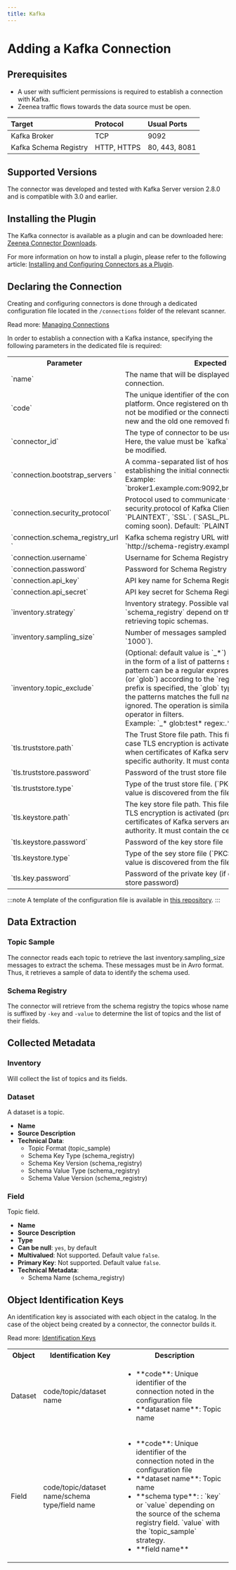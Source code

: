 ```yaml
---
title: Kafka
---
```


# Adding a Kafka Connection

## Prerequisites

* A user with sufficient permissions is required to establish a connection with Kafka.
* Zeenea traffic flows towards the data source must be open. 

| Target | Protocol	| Usual Ports |
| :--- | :--- | :--- |
| Kafka Broker | TCP | 9092 |
| Kafka Schema Registry | HTTP, HTTPS | 80, 443, 8081 |

## Supported Versions

The connector was developed and tested with Kafka Server version 2.8.0 and is compatible with 3.0 and earlier.

## Installing the Plugin

The Kafka connector is available as a plugin and can be downloaded here: [Zeenea Connector Downloads](./zeenea-connectors-list.md).

For more information on how to install a plugin, please refer to the following article: [Installing and Configuring Connectors as a Plugin](./zeenea-connectors-install-as-plugin.md).

 ## Declaring the Connection
  
 Creating and configuring connectors is done through a dedicated configuration file located in the `/connections` folder of the relevant scanner.
 
 Read more: [Managing Connections](./zeenea-managing-connections.md)
 
In order to establish a connection with a Kafka instance, specifying the following parameters in the dedicated file is required:
 
<table>
  <tr>
    <th>Parameter</th>
    <th>Expected value</th>
  </tr>
  <tr>
    <td>`name`</td>
    <td>The name that will be displayed to catalog users for this connection.</td>
  </tr>
  <tr>
    <td>`code`</td>
    <td>The unique identifier of the connection on the Zeenea platform. Once registered on the platform, this code must not be modified or the connection will be considered as new and the old one removed from the scanner.</td>
  </tr>
  <tr>
    <td>`connector_id`</td>
    <td>The type of connector to be used for the connection. Here, the value must be `kafka` and this value must not be modified.</td>
  </tr>
  <tr>
    <td>`connection.bootstrap_servers	`</td>
    <td>A comma-separated list of host:port pairs to use for establishing the initial connection to the Kafka cluster. Example: `broker1.example.com:9092,broker2.example.com:9092`</td>
  </tr>
  <tr>
    <td>`connection.security_protocol`</td>
    <td>Protocol used to communicate with brokers. (Property security.protocol of Kafka Client). Valid values are: `PLAINTEXT`, `SSL`. (`SASL_PLAINTEXT`, `SASL_SSL` coming soon). Default: `PLAINTEXT`</td>
  </tr>
  <tr>
    <td>`connection.schema_registry_url	`</td>
    <td>Kafka schema registry URL with the protocol (example: `http://schema-registry.example.com:8081`)</td>
  </tr>
  <tr>
    <td>`connection.username`</td>
    <td>Username for Schema Registry basic authentication</td>
  </tr>
  <tr>
    <td>`connection.password`</td>
    <td>Password for Schema Registry basic authentication</td>
  </tr>
  <tr>
    <td>`connection.api_key`</td>
    <td>API key name for Schema Registry API authentication</td>
  </tr>
  <tr>
    <td>`connection.api_secret`</td>
    <td>API key secret for Schema Registry API authentication</td>
  </tr>
  <tr>
    <td>`inventory.strategy`</td>
    <td>Inventory strategy. Possible values `topic_sample` or `schema_registry` depend on the desired mechanism for retrieving topic schemas.</td>
  </tr>
  <tr>
    <td>`inventory.sampling_size`</td>
    <td>Number of messages sampled by topic (default value `1000`).</td>
  </tr>
  <tr>
    <td>`inventory.topic_exclude`</td>
    <td>(Optional: default value is `_*`)  Name of topics to ignore in the form of a list of patterns separated by spaces. Each pattern can be a regular expression or a simple pattern (or `glob`) according to the `regex:` or `glob:` prefix. If no prefix is specified, the `glob` type is assumed.  If one of the patterns matches the full name of the topic, it will be ignored.  The operation is similar to that of the `~` operator in filters.<br />Example: `_* glob:test* regex:.*_(test|tu)_.*`</td>
  </tr>
  <tr>
    <td>`tls.truststore.path`</td>
    <td>The Trust Store file path. This file must be provided in case TLS encryption is activated (protocol https) and when certificates of Kafka servers are delivered by a specific authority. It must contain the certification chain.</td>
  </tr>
  <tr>
    <td>`tls.truststore.password`</td>
    <td>Password of the trust store file</td>
  </tr>
  <tr>
    <td>`tls.truststore.type`</td>
    <td>Type of the trust store file. (`PKCS12` or `JKS`). Default value is discovered from the file extension.</td>
  </tr>
  <tr>
    <td>`tls.keystore.path`</td>
    <td>The key store file path. This file must be provided in case TLS encryption is activated (protocol https) and when certificates of Kafka servers are delivered by a specific authority. It must contain the certification chain.</td>
  </tr>
  <tr>
    <td>`tls.keystore.password`</td>
    <td>Password of the key store file</td>
  </tr>
  <tr>
    <td>`tls.keystore.type`</td>
    <td>Type of the sey store file (`PKCS12` or `JKS`). Default value is discovered from the file extension.</td>
  </tr>
  <tr>
    <td>`tls.key.password`</td>
    <td>Password of the private key (if different from the key store password)</td>
  </tr>
</table>

:::note
A template of the configuration file is available in [this repository](https://github.com/zeenea/connector-conf-templates/tree/main/templates).
:::

## Data Extraction

### Topic Sample

The connector reads each topic to retrieve the last inventory.sampling_size messages to extract the schema. These messages must be in Avro format. Thus, it retrieves a sample of data to identify the schema used.

### Schema Registry

The connector will retrieve from the schema registry the topics whose name is suffixed by `-key` and `-value` to determine the list of topics and the list of their fields.
  
## Collected Metadata

### Inventory

Will collect the list of topics and its fields.  

### Dataset

A dataset is a topic. 

* **Name**
* **Source Description**
* **Technical Data**:
  * Topic Format (topic_sample)
  * Schema Key Type (schema_registry)
  * Schema Key Version (schema_registry)
  * Schema Value Type (schema_registry)
  * Schema Value Version (schema_registry)

### Field

Topic field. 

* **Name**
* **Source Description**
* **Type**
* **Can be null**: `yes`, by default 
* **Multivalued**: Not supported. Default value `false`.
* **Primary Key**: Not supported. Default value `false`.
* **Technical Metadata**:
  * Schema Name (schema_registry)
 
## Object Identification Keys

An identification key is associated with each object in the catalog. In the case of the object being created by a connector, the connector builds it.

 Read more: [Identification Keys](./zeenea-identification-keys.md)

<table>
  <tr>
    <th>Object</th>
    <th>Identification Key</th>
    <th>Description</th>
  </tr>
  <tr>
    <td>Dataset</td>
    <td>code/topic/dataset name	</td>
    <td>
      <ul>
      <li>**code**: Unique identifier of the connection noted in the configuration file</li>
      <li>**dataset name**: Topic name</li>
      </ul>
    </td>
  </tr>
  <tr>
    <td>Field</td>
    <td>code/topic/dataset name/schema type/field name</td>
    <td>
      <ul>
      <li>**code**:  Unique identifier of the connection noted in the configuration file</li>
      <li>**dataset name**: Topic name</li>
      <li>**schema type**: : `key` or `value` depending on the source of the schema registry field. `value` with the `topic_sample` strategy.</li>
      <li>**field name**</li>
      </ul>
    </td>
  </tr>
</table>
